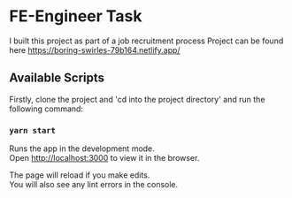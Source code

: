 # FE-Engineer Task
I  built this project as part of a job recruitment process
Project can be found here https://boring-swirles-79b164.netlify.app/
## Available Scripts

Firstly, clone the project and 'cd into the project directory' and run the following command:

### `yarn start`

Runs the app in the development mode.\
Open [http://localhost:3000](http://localhost:3000) to view it in the browser.

The page will reload if you make edits.\
You will also see any lint errors in the console.


